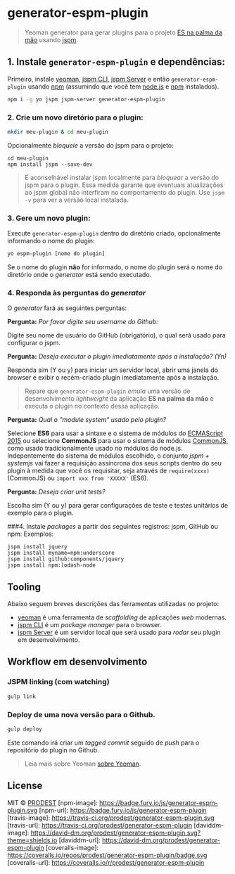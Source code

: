 # generator-espm-plugin

> Yeoman generator para gerar plugins para o projeto [ES na palma da mão](https://github.com/prodest/es-na-palma-da-mao) usando [jspm](http://jspm.io/).


## 1. Instale `generator-espm-plugin` e dependências:

Primeiro, instale [yeoman](http://yeoman.io), [jspm CLI](http://jspm.io/), [jspm Server](https://github.com/geelen/jspm-server) 
 e então `generator-espm-plugin` usando [npm](https://www.npmjs.com/) (assumindo que você tem [node.js](https://nodejs.org/) e [npm](https://www.npmjs.com/) instalados).
```bash
npm i -g yo jspm jspm-server generator-espm-plugin
```

### 2. Crie um novo diretório para o plugin:
```bash
mkdir meu-plugin & cd meu-plugin
```
Opcionalmente *bloqueie* a versão do jspm para o projeto:

```
cd meu-plugin
npm install jspm --save-dev
```
> É aconselhável instalar jspm localmente para *bloquear* a versão do jspm para o plugin.
Essa medida garante que eventuais atualizações ao jspm global não interfiram no comportamento do plugin. 
Use `jspm -v` para ver a versão local instalada.


### 3. Gere um novo plugin:
Execute `generator-espm-plugin` dentro do diretório criado, opcionalmente informando o nome do plugin:
```bash
yo espm-plugin [nome do plugin]
```

Se o nome do plugin **não** for informado, o nome do plugin será o nome do diretório onde o *generator* está sendo executado.


### 4. Responda às perguntas do *generator*
O *generator* fará as seguintes perguntas: 

**Pergunta:** *Por favor digite seu username do Github:*

Digite seu nome de usuário do GitHub (obrigatório), o qual será usado para configurar o jspm.


**Pergunta:** *Deseja executar o plugin imediatamente após a instalação? (Yn)*

Responda sim (Y ou y) para iniciar um servidor local, abrir uma janela do browser e exibir o recém-criado plugin imediatamente após a instalação.

> Repare que `generator-espm-plugin` *emula* uma versão de desenvolvimento *lightweight* da aplicação **ES na palma da mão** e executa o plugin no contexto dessa aplicação.

**Pergunta:** *Qual o "module system" usado pelo plugin?*

Selecione **ES6** para usar a sintaxe e o sistema de módulos do [ECMAScript 2015](https://babeljs.io/docs/learn-es2015/) ou selecione
**CommonJS** para usar o sistema de módulos [CommonJS](https://pt.wikipedia.org/wiki/CommonJS), como usado tradicionalmente usado no módulos do node.js.
Indepentemente do sistema de módulos escolhido, o conjunto *jspm + systemjs* vai fazer a requisição assíncrona dos seus scripts dentro
do seu plugin à medida que você os requisitar, seja através de `require(xxxx)` (CommonJS) ou `import xxx from 'XXXXX'` (ES6).

**Pergunta:** *Deseja criar unit tests?*

Escolha sim (Y ou y)  para gerar configurações de teste e testes unitários de exemplo para o plugin.

###4. Instale *packages* a partir dos seguintes registros: jspm, GitHub ou npm:
Exemplos:
```
jspm install jquery
jspm install myname=npm:underscore
jspm install github:components/jquery
jspm install npm:lodash-node
```

## Tooling
Abaixo seguem breves descrições das ferramentas utilizadas no projeto:

- [yeoman](http://yeoman.io) é uma ferramenta de *scaffolding* de aplicações *web* modernas.
- [jspm CLI](http://jspm.io/) é um *package manager* para o browser.
- [jspm Server](https://github.com/geelen/jspm-server) é um servidor local que será usado para *rodar* seu plugin em desenvolvimento.


## Workflow em desenvolvimento

### JSPM linking (com **watching**)

```bash
gulp link
```

### Deploy de uma nova versão para o Github.
 
```bash
gulp deploy
```
Este comando irá criar um *tagged commit* seguido de *push* para o repositório do plugin no Github.


> Leia mais sobre Yeoman [sobre Yeoman](http://yeoman.io/).

## License

MIT © [PRODEST](http://prodest.es.gov.br/)
[npm-image]: https://badge.fury.io/js/generator-espm-plugin.svg
[npm-url]: https://badge.fury.io/js/generator-espm-plugin
[travis-image]: https://travis-ci.org/prodest/generator-espm-plugin.svg
[travis-url]: https://travis-ci.org/prodest/generator-espm-plugin
[daviddm-image]: https://david-dm.org/prodest/generator-espm-plugin.svg?theme=shields.io
[daviddm-url]: https://david-dm.org/prodest/generator-espm-plugin
[coveralls-image]: https://coveralls.io/repos/prodest/generator-espm-plugin/badge.svg
[coveralls-url]: https://coveralls.io/r/prodest/generator-espm-plugin
